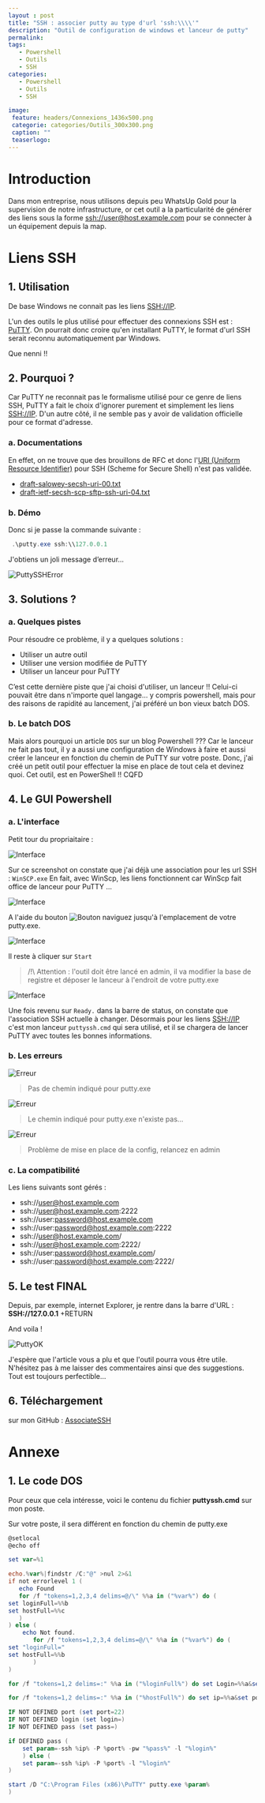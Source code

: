 ```yaml
---
layout : post
title: "SSH : associer putty au type d'url 'ssh:\\\\'"
description: "Outil de configuration de windows et lanceur de putty"
permalink:
tags:
   - Powershell
   - Outils
   - SSH
categories:
   - Powershell
   - Outils
   - SSH

image:
 feature: headers/Connexions_1436x500.png
 categorie: categories/Outils_300x300.png
 caption: ""
 teaserlogo:
---
```


# Introduction

Dans mon entreprise, nous utilisons depuis peu WhatsUp Gold pour la supervision de notre infrastructure, or cet outil a la particularité de générer des liens sous la forme <a href='ssh://user@host.example.com' target = '_blank'>ssh://user@host.example.com</a> pour se connecter à un équipement depuis la map.

# Liens SSH

## 1. Utilisation
De base Windows ne connait pas les liens <a href='SSH://IP' target = '_blank'>SSH://IP</a>.

L'un des outils le plus utilisé pour effectuer des connexions SSH est : <a href='https://www.putty.org/' target = '_blank'>PuTTY</a>. On pourrait donc croire qu'en installant PuTTY, le format d'url SSH serait reconnu automatiquement par Windows.

Que nenni !!

## 2. Pourquoi ?
Car PuTTY ne reconnait pas le formalisme utilisé pour ce genre de liens SSH, PuTTY a fait le choix d'ignorer purement et simplement les liens <a href='SSH:\\IP' target = '_blank'>SSH://IP</a>. 
D'un autre côté, il ne semble pas y avoir de validation officielle pour ce format d'adresse.

### a. Documentations
En effet, on ne trouve que des brouillons de RFC et donc l'<a href='https://fr.wikipedia.org/wiki/Uniform_Resource_Identifier' target = '_blank'>URI (Uniform Resource Identifier)</a> pour SSH (Scheme for Secure Shell) n'est pas validée.

- <a href='https://tools.ietf.org/html/draft-ietf-secsh-scp-sftp-ssh-uri-04' target = '_blank'>draft-salowey-secsh-uri-00.txt</a> 
- <a href='https://tools.ietf.org/id/draft-salowey-secsh-uri-00.html' target = '_blank'>draft-ietf-secsh-scp-sftp-ssh-uri-04.txt</a>

### b. Démo
Donc si je passe la commande suivante : 
```powershell
 .\putty.exe ssh:\\127.0.0.1
```
J'obtiens un joli message d’erreur...

![PuttySSHError](/images/articles/2018-05-01-AssociateSSH/ssherror.png)

## 3. Solutions ?
### a. Quelques pistes

Pour résoudre ce problème, il y a quelques solutions :
- Utiliser un autre outil
- Utiliser une version modifiée de PuTTY
- Utiliser un lanceur pour PuTTY

C’est cette dernière piste que j'ai choisi d'utiliser, un lanceur !! Celui-ci pouvait être dans n'importe quel langage... y compris powershell, mais pour des raisons de rapidité au lancement, j'ai préféré un bon vieux batch DOS.

### b. Le batch DOS

Mais alors pourquoi un article `DOS` sur un blog Powershell ??? Car le lanceur ne fait pas tout, il y a aussi une configuration de Windows à faire et aussi créer le lanceur en fonction du chemin de PuTTY sur votre poste. Donc, j'ai créé un petit outil pour effectuer la mise en place de tout cela et devinez quoi. Cet outil, est en PowerShell !! CQFD

## 4. Le GUI Powershell
### a. L'interface
Petit tour du propriaitaire :

![Interface](/images/articles/2018-05-01-AssociateSSH/OutilInterface.png)

Sur ce screenshot on constate que j'ai déjà une association pour les url SSH : `WinSCP.exe`
En fait, avec WinScp, les liens fonctionnent car WinScp fait office de lanceur pour PuTTY ...

![Interface](/images/articles/2018-05-01-AssociateSSH/OutilInterface1.png)

A l'aide du bouton ![Bouton](/images/articles/2018-05-01-AssociateSSH/OutilInterface2Bouton.png) naviguez jusqu'à l'emplacement de votre putty.exe.

![Interface](/images/articles/2018-05-01-AssociateSSH/OutilInterface2.png)

Il reste à cliquer sur `Start`

>/!\ Attention : l'outil doit être lancé en admin, il va modifier la base de registre et déposer le lanceur à l'endroit de votre putty.exe

![Interface](/images/articles/2018-05-01-AssociateSSH/OutilInterface3.png)

Une fois revenu sur `Ready.` dans la barre de status, on constate que l'association SSH actuelle à changer. Désormais pour les liens <a href='SSH://IP' target = '_blank'>SSH://IP</a> c'est mon lanceur `puttyssh.cmd` qui sera utilisé, et il se chargera de lancer PuTTY avec toutes les bonnes informations.

### b. Les erreurs
![Erreur](/images/articles/2018-05-01-AssociateSSH/OutilError2.png)

>Pas de chemin indiqué pour putty.exe

![Erreur](/images/articles/2018-05-01-AssociateSSH/OutilError3.png)

>Le chemin indiqué pour putty.exe n'existe pas...

![Erreur](/images/articles/2018-05-01-AssociateSSH/OutilError1.png)

>Problème de mise en place de la config, relancez en admin


### c. La compatibilité

Les liens suivants sont gérés :
- ssh://user@host.example.com
- ssh://user@host.example.com:2222
- ssh://user:password@host.example.com
- ssh://user:password@host.example.com:2222
- ssh://user@host.example.com/
- ssh://user@host.example.com:2222/
- ssh://user:password@host.example.com/
- ssh://user:password@host.example.com:2222/

## 5. Le test FINAL
Depuis, par exemple, internet Explorer, je rentre dans la barre d'URL : **SSH://127.0.0.1** +RETURN

And voila ! 

![PuttyOK](/images/articles/2018-05-01-AssociateSSH/PuttyOK.png)

J'espère que l'article vous a plu et que l'outil pourra vous être utile. N'hésitez pas à me laisser des commentaires ainsi que des suggestions. Tout est toujours perfectible...

## 6. Téléchargement

sur mon GitHub : <a href='https://github.com/christophekumor/AssociateSSH' target = '_blank'>AssociateSSH</a>

# Annexe
## 1. Le code DOS
Pour ceux que cela intéresse, voici le contenu du fichier **puttyssh.cmd** sur mon poste. 

Sur votre poste, il sera différent en fonction du chemin de putty.exe

```powershell
@setlocal
@echo off 

set var=%1

echo.%var%|findstr /C:"@" >nul 2>&1
if not errorlevel 1 (
   echo Found
   for /f "tokens=1,2,3,4 delims=@/\" %%a in ("%var%") do (
set loginFull=%%b
set hostFull=%%c
   )
) else (
    echo Not found.
       for /f "tokens=1,2,3,4 delims=@/\" %%a in ("%var%") do (
set "loginFull="
set hostFull=%%b
       )
)

for /f "tokens=1,2 delims=:" %%a in ("%loginFull%") do set Login=%%a&set pass=%%b

for /f "tokens=1,2 delims=:" %%a in ("%hostFull%") do set ip=%%a&set port=%%b

IF NOT DEFINED port (set port=22)
IF NOT DEFINED login (set login=)
IF NOT DEFINED pass (set pass=)

if DEFINED pass ( 
    set param=-ssh %ip% -P %port% -pw "%pass%" -l "%login%" 
    ) else (
    set param=-ssh %ip% -P %port% -l "%login%" 
)

start /D "C:\Program Files (x86)\PuTTY" putty.exe %param%
)

```



